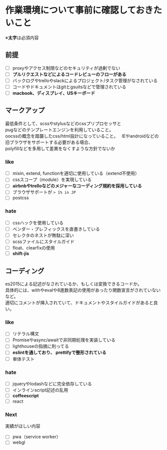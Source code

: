 # 作業環境について事前に確認しておきたいこと

※**太字**は必須内容

## 前提

- [ ] proxyやアクセス制限などのセキュリティが過剰でない
- [ ] **プルリクエストなどによるコードレビューのフローがある**
- [ ] バックログやtrelloやslackによるプロジェクト/タスク管理がなされている
- [ ] コードやドキュメントはgitとgsuitsなどで管理されている
- [ ] **macbook、ディスプレイ、USキーボード**

## マークアップ

最低条件として、scssやstylusなどのcssプリプロセッサと  
pugなどのテンプレートエンジンを利用していること。  
oocssの概念を踏襲したcss/html設計になっていること。  
IEやandroidなどの旧ブラウザをサポートする必要がある場合、  
polyfillなどを多用して差異をなくすような方針でないか

### like

- [ ] mixin, extend, functionを適切に使用している（extend不使用）
- [ ] cssスコープ（module）を実現している
- [ ] **airbnbやtrelloなどのメジャーなコーディング規約を採用している**
- [ ] ブラウザサポートが `> 1% in JP`
- [ ] postcss

### hate

- [ ] cssハックを使用している
- [ ] ベンダー・プレフィックスを直書きしている
- [ ] セレクタのネストが無駄に深い
- [ ] scssファイルにスタイルガイド
- [ ] float、clearfixの使用
- [ ] **shift-jis**

## コーディング

es2015による記述がなされているか、もしくは変換できるコードか。  
具体的には、withやevalや8進数表記の使用があったり関数宣言がされていないなど。  
適切にコメントが挿入されていて、ドキュメントやスタイルガイドがあると良い。

### like

- [ ] リテラル構文
- [ ] Promiseやasync/awaitで非同期処理を実装している
- [ ] lighthouseの指摘に則ってる
- [ ] **eslintを通しており、 prettifyで整形されている**
- [ ] 単体テスト

### hate

- [ ] jqueryやlodashなどに完全依存している
- [ ] インラインscript記述の乱用
- [ ] **coffeescript**
- [ ] react

### Next

実績がほしい内容

- [ ] pwa（service worker）
- [ ] webgl
